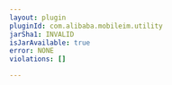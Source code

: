 ```yaml
---
layout: plugin
pluginId: com.alibaba.mobileim.utility
jarSha1: INVALID
isJarAvailable: true
error: NONE
violations: []

---
```

